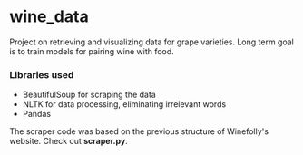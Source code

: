 # wine_data
Project on retrieving and visualizing data for grape varieties. Long term goal is to train models for pairing wine with food.


<h3>Libraries used</h3>
<ul>
  <li>BeautifulSoup for scraping the data</li>
  <li>NLTK for data processing, eliminating irrelevant words</li>
  <li>Pandas</li>
</ul>

<p> The scraper code was based on the previous structure of Winefolly's website. Check out <strong>scraper.py</strong>.</p>
